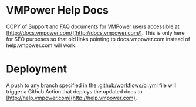 # VMPower Help Docs
COPY of Support and FAQ documents for VMPower users accessible at [http://docs.vmpower.com/](http://docs.vmpower.com/). This is only here for SEO purposes so that old links pointing to docs.vmpower.com instead of help.vmpower.com will work.

# Deployment
A push to any branch specified in the [.github/workflows/ci.yml](.github/workflows/ci.yml) file will trigger a Github Action that deploys the updated docs to [http://help.vmpower.com](http://help.vmpower.com).